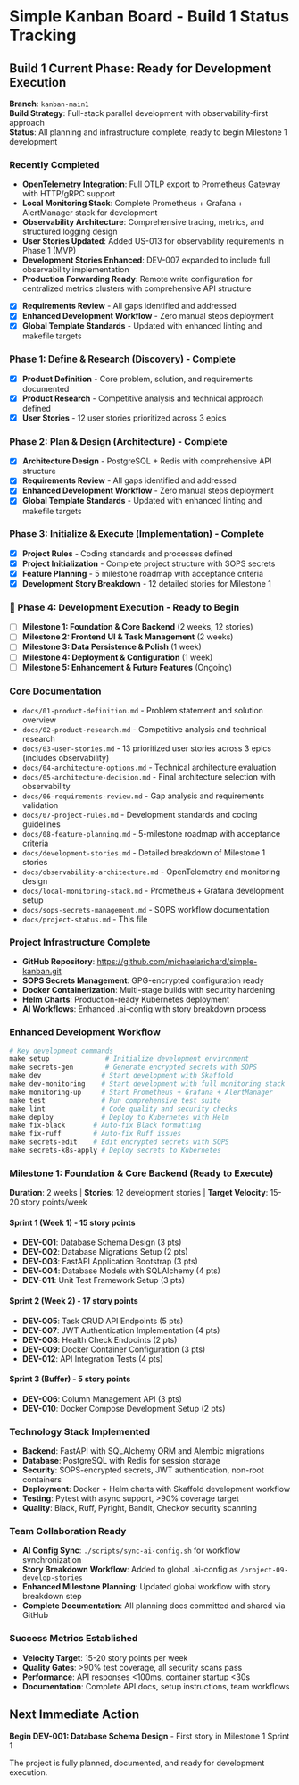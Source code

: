 # Simple Kanban Board - Build 1 Status Tracking

## Build 1 Current Phase: Ready for Development Execution 

**Branch**: `kanban-main1`  
**Build Strategy**: Full-stack parallel development with observability-first approach  
**Status**: All planning and infrastructure complete, ready to begin Milestone 1 development

### Recently Completed
- **OpenTelemetry Integration**: Full OTLP export to Prometheus Gateway with HTTP/gRPC support
- **Local Monitoring Stack**: Complete Prometheus + Grafana + AlertManager stack for development
- **Observability Architecture**: Comprehensive tracing, metrics, and structured logging design
- **User Stories Updated**: Added US-013 for observability requirements in Phase 1 (MVP)
- **Development Stories Enhanced**: DEV-007 expanded to include full observability implementation
- **Production Forwarding Ready**: Remote write configuration for centralized metrics clusters with comprehensive API structure
- [x] **Requirements Review** - All gaps identified and addressed
- [x] **Enhanced Development Workflow** - Zero manual steps deployment
- [x] **Global Template Standards** - Updated with enhanced linting and makefile targets

### Phase 1: Define & Research (Discovery) - Complete
- [x] **Product Definition** - Core problem, solution, and requirements documented
- [x] **Product Research** - Competitive analysis and technical approach defined
- [x] **User Stories** - 12 user stories prioritized across 3 epics

### Phase 2: Plan & Design (Architecture) - Complete
- [x] **Architecture Design** - PostgreSQL + Redis with comprehensive API structure
- [x] **Requirements Review** - All gaps identified and addressed
- [x] **Enhanced Development Workflow** - Zero manual steps deployment
- [x] **Global Template Standards** - Updated with enhanced linting and makefile targets

### Phase 3: Initialize & Execute (Implementation) - Complete
- [x] **Project Rules** - Coding standards and processes defined
- [x] **Project Initialization** - Complete project structure with SOPS secrets
- [x] **Feature Planning** - 5 milestone roadmap with acceptance criteria
- [x] **Development Story Breakdown** - 12 detailed stories for Milestone 1

### 🚀 Phase 4: Development Execution - Ready to Begin
- [ ] **Milestone 1: Foundation & Core Backend** (2 weeks, 12 stories)
- [ ] **Milestone 2: Frontend UI & Task Management** (2 weeks)
- [ ] **Milestone 3: Data Persistence & Polish** (1 week)
- [ ] **Milestone 4: Deployment & Configuration** (1 week)
- [ ] **Milestone 5: Enhancement & Future Features** (Ongoing)

### Core Documentation
- `docs/01-product-definition.md` - Problem statement and solution overview
- `docs/02-product-research.md` - Competitive analysis and technical research
- `docs/03-user-stories.md` - 13 prioritized user stories across 3 epics (includes observability)
- `docs/04-architecture-options.md` - Technical architecture evaluation
- `docs/05-architecture-decision.md` - Final architecture selection with observability
- `docs/06-requirements-review.md` - Gap analysis and requirements validation
- `docs/07-project-rules.md` - Development standards and coding guidelines
- `docs/08-feature-planning.md` - 5-milestone roadmap with acceptance criteria
- `docs/development-stories.md` - Detailed breakdown of Milestone 1 stories
- `docs/observability-architecture.md` - OpenTelemetry and monitoring design
- `docs/local-monitoring-stack.md` - Prometheus + Grafana development setup
- `docs/sops-secrets-management.md` - SOPS workflow documentation
- `docs/project-status.md` - This file

### Project Infrastructure Complete
- **GitHub Repository**: https://github.com/michaelarichard/simple-kanban.git
- **SOPS Secrets Management**: GPG-encrypted configuration ready
- **Docker Containerization**: Multi-stage builds with security hardening
- **Helm Charts**: Production-ready Kubernetes deployment
- **AI Workflows**: Enhanced .ai-config with story breakdown process

### Enhanced Development Workflow
```makefile
# Key development commands
make setup              # Initialize development environment
make secrets-gen        # Generate encrypted secrets with SOPS
make dev               # Start development with Skaffold
make dev-monitoring    # Start development with full monitoring stack
make monitoring-up     # Start Prometheus + Grafana + AlertManager
make test              # Run comprehensive test suite
make lint              # Code quality and security checks
make deploy            # Deploy to Kubernetes with Helm
make fix-black       # Auto-fix Black formatting
make fix-ruff        # Auto-fix Ruff issues
make secrets-edit    # Edit encrypted secrets with SOPS
make secrets-k8s-apply # Deploy secrets to Kubernetes
```

### Milestone 1: Foundation & Core Backend (Ready to Execute)
**Duration**: 2 weeks | **Stories**: 12 development stories | **Target Velocity**: 15-20 story points/week

#### Sprint 1 (Week 1) - 15 story points
- **DEV-001**: Database Schema Design (3 pts)
- **DEV-002**: Database Migrations Setup (2 pts)  
- **DEV-003**: FastAPI Application Bootstrap (3 pts)
- **DEV-004**: Database Models with SQLAlchemy (4 pts)
- **DEV-011**: Unit Test Framework Setup (3 pts)

#### Sprint 2 (Week 2) - 17 story points
- **DEV-005**: Task CRUD API Endpoints (5 pts)
- **DEV-007**: JWT Authentication Implementation (4 pts)
- **DEV-008**: Health Check Endpoints (2 pts)
- **DEV-009**: Docker Container Configuration (3 pts)
- **DEV-012**: API Integration Tests (4 pts)

#### Sprint 3 (Buffer) - 5 story points
- **DEV-006**: Column Management API (3 pts)
- **DEV-010**: Docker Compose Development Setup (2 pts)

### Technology Stack Implemented
- **Backend**: FastAPI with SQLAlchemy ORM and Alembic migrations
- **Database**: PostgreSQL with Redis for session storage
- **Security**: SOPS-encrypted secrets, JWT authentication, non-root containers
- **Deployment**: Docker + Helm charts with Skaffold development workflow
- **Testing**: Pytest with async support, >90% coverage target
- **Quality**: Black, Ruff, Pyright, Bandit, Checkov security scanning

### Team Collaboration Ready
- **AI Config Sync**: `./scripts/sync-ai-config.sh` for workflow synchronization
- **Story Breakdown Workflow**: Added to global .ai-config as `/project-09-develop-stories`
- **Enhanced Milestone Planning**: Updated global workflow with story breakdown step
- **Complete Documentation**: All planning docs committed and shared via GitHub

### Success Metrics Established
- **Velocity Target**: 15-20 story points per week
- **Quality Gates**: >90% test coverage, all security scans pass
- **Performance**: API responses <100ms, container startup <30s
- **Documentation**: Complete API docs, setup instructions, team workflows

## Next Immediate Action
**Begin DEV-001: Database Schema Design** - First story in Milestone 1 Sprint 1

The project is fully planned, documented, and ready for development execution.
